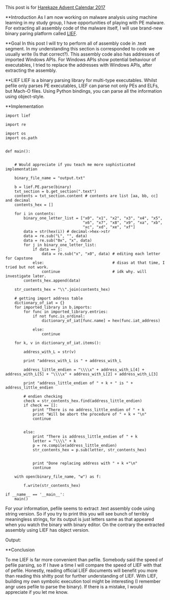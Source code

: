 This post is for [Harekaze Advent Calendar 2017](https://adventar.org/calendars/2292)

**Introduction
As I am now working on malware analysis using machine learning in my study group, I have opportunities of playing with PE malware. For extracting all assembly code of the malware itself, I will use brand-new binary paring platform called [LIEF](https://github.com/lief-project/LIEF).

**Goal
In this post I will try to perform all of assembly code in .text segment. 
In my understanding this section is corresponded to code we usually write (Is that correct?). This assembly code also has addresses of imported Windows APIs. For Windows APIs show potential behaviour of executables, I tried to replace the addresses with Windows APIs, after extracting the assembly.

**LIEF
LIEF is a binary parsing library for multi-type executables. Whilst pefile only parses PE executables, LIEF can parse not only PEs and ELFs, but Mach-O files. Using Python bindings, you can parse all the information using object-style.

**Implementation

```
import lief

import re

import os
import os.path


def main():


    # Would appreciate if you teach me more sophisticated implementation

    binary_file_name = "output.txt"

    b = lief.PE.parse(binary)
    txt_section = b.get_section(".text")
    contents = txt_section.content # contents are list [aa, bb, cc] and decimal
    contents_hex = []

    for i in contents:
        binary_one_letter_list = ["x0", "x1", "x2", "x3", "x4", "x5", 
                                  "x6", "x7", "x8", "x9", "xa", "xb", 
                                  "xc", "xd", "xe", "xf"]
        data = str(hex(i)) # decimal->hex->str
        data = re.sub("L", "", data)
        data = re.sub("0x", "x", data)
        for j in binary_one_letter_list:
            if data == j:
                data = re.sub("x", "x0", data) # editing each letter for Capstone 
            else:                              # disas at that time, I tried but not work.
                continue                       # idk why. will investigate later.
        contents_hex.append(data)

    str_contents_hex = "\\".join(contents_hex)

    # getting import address table
    dictionary_of_iat = {}
    for imported_library in b.imports:
        for func in imported_library.entries:
            if not func.is_ordinal:
                dictionary_of_iat[func.name] = hex(func.iat_address)
                        
            else:
                continue

    for k, v in dictionary_of_iat.items():

        address_with_L = str(v)

        print "address_with_L is " + address_with_L

        address_little_endien = "\\\\x" + address_with_L[4] + address_with_L[5] + "\\\\x" + address_with_L[2] + address_with_L[3]

        print "address_little_endien of " + k + " is " + address_little_endien

        # endien checking
        check = str_contents_hex.find(address_little_endien)
        if check == []:
            print "There is no address_little_endien of " + k
            print "Will be abort the procedure of " + k + "\n"
            continue
                

        else:
            print "There is address_little_endien of " + k
            letter = "\\\\" + k
            p = re.compile(address_little_endien)
            str_contents_hex = p.sub(letter, str_contents_hex)


            print "Done replacing address with " + k +"\n"
            continue
                
    with open(binary_file_name, "w") as f:

        f.write(str_contents_hex)

if __name__ == '__main__':
    main()
```

For your information, pefile seems to extract .text assembly code using string version. So if you try to print this you will see bunch of terribly meaningless strings, for its output is just letters same as that appeared when you watch the binary with binary editor.
On the contrary the extracted assembly using LIEF has object version.

Output:



**Conclusion

To me LIEF is far more convenient than pefile. Somebody said the speed of pefile parsing, so If I have a time I will compare the speed of LIEF with that of pefile.
Honestly, reading official LIEF documents will benefit you more than reading this shitty post for further understanding of LIEF.
With LIEF, building my own symbolic execution tool might be interesting (I remember angr uses pefile to parse the binary). 
If there is a mistake, I would appreciate if you let me know.